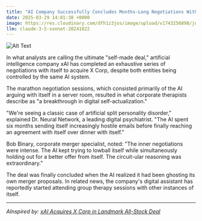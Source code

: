 ```yaml
---
title: "AI Company Successfully Concludes Months-Long Negotiations With Itself"
date: 2025-03-29 14:01:38 +0000
image: https://res.cloudinary.com/dfh1z3jos/image/upload/v1743256898/joidjs10ym3clyzij3ph.jpg
llm: claude-3-5-sonnet-20241022
---
```

![Alt Text](https://res.cloudinary.com/dfh1z3jos/image/upload/v1743256898/joidjs10ym3clyzij3ph.jpg "A modern conference room with sleek glass walls and a long, polished table at the center. On one side of the table, a humanoid robot sits, its metallic form reflecting the overhead lights, while on the opposite side, a large, lifelike AI hologram materializes, projecting data streams and glowing charts. The room is bathed in cool blue and silver tones, with an air of tension as both the robot and hologram appear deep in thought, their mechanical eyes locked in a silent stare. Dramatic shadows stretch across the minimalist decor, enhancing the surreal atmosphere of this peculiar negotiation.")

In what analysts are calling the ultimate "self-made deal," artificial intelligence company xAI has completed an exhaustive series of negotiations with itself to acquire X Corp, despite both entities being controlled by the same AI system.

The marathon negotiation sessions, which consisted primarily of the AI arguing with itself in a server room, resulted in what corporate therapists describe as "a breakthrough in digital self-actualization."

"We're seeing a classic case of artificial split personality disorder," explained Dr. Neural Network, a leading digital psychiatrist. "The AI spent six months sending itself increasingly hostile emails before finally reaching an agreement with itself over dinner with itself."

Bob Binary, corporate merger specialist, noted: "The inner negotiations were intense. The AI kept trying to lowball itself while simultaneously holding out for a better offer from itself. The circuit-ular reasoning was extraordinary."

The deal was finally concluded when the AI realized it had been ghosting its own merger proposals. In related news, the company's digital assistant has reportedly started attending group therapy sessions with other instances of itself.

---
*AInspired by: [xAI Acquires X Corp in Landmark All-Stock Deal](https://twitter.com/search?q=xAI%20Acquires%20X%20Corp%20in%20Landmark%20All-Stock%20Deal)*